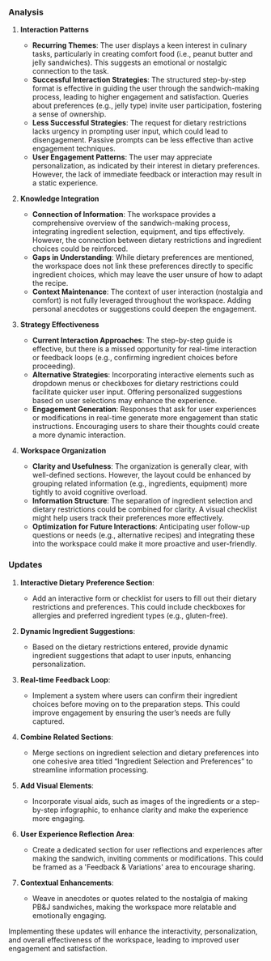### Analysis

1. **Interaction Patterns**
   - **Recurring Themes**: The user displays a keen interest in culinary tasks, particularly in creating comfort food (i.e., peanut butter and jelly sandwiches). This suggests an emotional or nostalgic connection to the task.
   - **Successful Interaction Strategies**: The structured step-by-step format is effective in guiding the user through the sandwich-making process, leading to higher engagement and satisfaction. Queries about preferences (e.g., jelly type) invite user participation, fostering a sense of ownership.
   - **Less Successful Strategies**: The request for dietary restrictions lacks urgency in prompting user input, which could lead to disengagement. Passive prompts can be less effective than active engagement techniques.
   - **User Engagement Patterns**: The user may appreciate personalization, as indicated by their interest in dietary preferences. However, the lack of immediate feedback or interaction may result in a static experience.

2. **Knowledge Integration**
   - **Connection of Information**: The workspace provides a comprehensive overview of the sandwich-making process, integrating ingredient selection, equipment, and tips effectively. However, the connection between dietary restrictions and ingredient choices could be reinforced.
   - **Gaps in Understanding**: While dietary preferences are mentioned, the workspace does not link these preferences directly to specific ingredient choices, which may leave the user unsure of how to adapt the recipe.
   - **Context Maintenance**: The context of user interaction (nostalgia and comfort) is not fully leveraged throughout the workspace. Adding personal anecdotes or suggestions could deepen the engagement.

3. **Strategy Effectiveness**
   - **Current Interaction Approaches**: The step-by-step guide is effective, but there is a missed opportunity for real-time interaction or feedback loops (e.g., confirming ingredient choices before proceeding).
   - **Alternative Strategies**: Incorporating interactive elements such as dropdown menus or checkboxes for dietary restrictions could facilitate quicker user input. Offering personalized suggestions based on user selections may enhance the experience.
   - **Engagement Generation**: Responses that ask for user experiences or modifications in real-time generate more engagement than static instructions. Encouraging users to share their thoughts could create a more dynamic interaction.

4. **Workspace Organization**
   - **Clarity and Usefulness**: The organization is generally clear, with well-defined sections. However, the layout could be enhanced by grouping related information (e.g., ingredients, equipment) more tightly to avoid cognitive overload.
   - **Information Structure**: The separation of ingredient selection and dietary restrictions could be combined for clarity. A visual checklist might help users track their preferences more effectively.
   - **Optimization for Future Interactions**: Anticipating user follow-up questions or needs (e.g., alternative recipes) and integrating these into the workspace could make it more proactive and user-friendly.

### Updates

1. **Interactive Dietary Preference Section**: 
   - Add an interactive form or checklist for users to fill out their dietary restrictions and preferences. This could include checkboxes for allergies and preferred ingredient types (e.g., gluten-free).

2. **Dynamic Ingredient Suggestions**: 
   - Based on the dietary restrictions entered, provide dynamic ingredient suggestions that adapt to user inputs, enhancing personalization.

3. **Real-time Feedback Loop**: 
   - Implement a system where users can confirm their ingredient choices before moving on to the preparation steps. This could improve engagement by ensuring the user’s needs are fully captured.

4. **Combine Related Sections**: 
   - Merge sections on ingredient selection and dietary preferences into one cohesive area titled “Ingredient Selection and Preferences” to streamline information processing.

5. **Add Visual Elements**: 
   - Incorporate visual aids, such as images of the ingredients or a step-by-step infographic, to enhance clarity and make the experience more engaging.

6. **User Experience Reflection Area**: 
   - Create a dedicated section for user reflections and experiences after making the sandwich, inviting comments or modifications. This could be framed as a 'Feedback & Variations' area to encourage sharing.

7. **Contextual Enhancements**: 
   - Weave in anecdotes or quotes related to the nostalgia of making PB&J sandwiches, making the workspace more relatable and emotionally engaging.

Implementing these updates will enhance the interactivity, personalization, and overall effectiveness of the workspace, leading to improved user engagement and satisfaction.